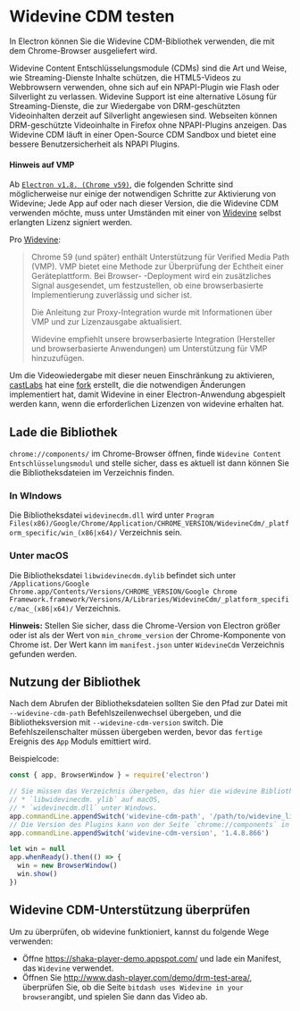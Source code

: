 # Widevine CDM testen

In Electron können Sie die Widevine CDM-Bibliothek verwenden, die mit dem Chrome-Browser ausgeliefert wird.

Widevine Content Entschlüsselungsmodule (CDMs) sind die Art und Weise, wie Streaming-Dienste Inhalte schützen, die HTML5-Videos zu Webbrowsern verwenden, ohne sich auf ein NPAPI-Plugin wie Flash oder Silverlight zu verlassen. Widevine Support ist eine alternative Lösung für Streaming-Dienste, die zur Wiedergabe von DRM-geschützten Videoinhalten derzeit auf Silverlight angewiesen sind. Webseiten können DRM-geschützte Videoinhalte in Firefox ohne NPAPI-Plugins anzeigen. Das Widevine CDM läuft in einer Open-Source CDM Sandbox und bietet eine bessere Benutzersicherheit als NPAPI Plugins.

#### Hinweis auf VMP

Ab [`Electron v1.8. (Chrome v59)`](https://electronjs.org/releases#1.8.1), die folgenden Schritte sind möglicherweise nur einige der notwendigen Schritte zur Aktivierung von Widevine; Jede App auf oder nach dieser Version, die die Widevine CDM verwenden möchte, muss unter Umständen mit einer von [Widevine](https://www.widevine.com/) selbst erlangten Lizenz signiert werden.

Pro [Widevine](https://www.widevine.com/):

> Chrome 59 (und später) enthält Unterstützung für Verified Media Path (VMP). VMP bietet eine Methode zur Überprüfung der Echtheit einer Geräteplattform. Bei Browser- -Deployment wird ein zusätzliches Signal ausgesendet, um festzustellen, ob eine browserbasierte Implementierung zuverlässig und sicher ist.
> 
> Die Anleitung zur Proxy-Integration wurde mit Informationen über VMP und zur Lizenzausgabe aktualisiert.
> 
> Widevine empfiehlt unsere browserbasierte Integration (Hersteller und browserbasierte Anwendungen) um Unterstützung für VMP hinzuzufügen.

Um die Videowiedergabe mit dieser neuen Einschränkung zu aktivieren, [castLabs](https://castlabs.com/open-source/downstream/) hat eine [fork](https://github.com/castlabs/electron-releases) erstellt, die die notwendigen Änderungen implementiert hat, damit Widevine in einer Electron-Anwendung abgespielt werden kann, wenn die erforderlichen Lizenzen von widevine erhalten hat.

## Lade die Bibliothek

`chrome://components/` im Chrome-Browser öffnen, finde `Widevine Content Entschlüsselungsmodul` und stelle sicher, dass es aktuell ist dann können Sie die Bibliotheksdateien im Verzeichnis finden.

### In WIndows

Die Bibliotheksdatei `widevinecdm.dll` wird unter `Program Files(x86)/Google/Chrome/Application/CHROME_VERSION/WidevineCdm/_platform_specific/win_(x86|x64)/` Verzeichnis sein.

### Unter macOS

Die Bibliotheksdatei `libwidevinecdm.dylib` befindet sich unter `/Applications/Google Chrome.app/Contents/Versions/CHROME_VERSION/Google Chrome Framework.framework/Versions/A/Libraries/WidevineCdm/_platform_specific/mac_(x86|x64)/` Verzeichnis.

**Hinweis:** Stellen Sie sicher, dass die Chrome-Version von Electron größer oder ist als der Wert von `min_chrome_version` der Chrome-Komponente von Chrome ist. Der Wert kann im `manifest.json` unter `WidevineCdm` Verzeichnis gefunden werden.

## Nutzung der Bibliothek

Nach dem Abrufen der Bibliotheksdateien sollten Sie den Pfad zur Datei mit `--widevine-cdm-path` Befehlszeilenwechsel übergeben, und die Bibliotheksversion mit `--widevine-cdm-version` switch. Die Befehlszeilenschalter müssen übergeben werden, bevor das `fertige` Ereignis des `App` Moduls emittiert wird.

Beispielcode:

```javascript
const { app, BrowserWindow } = require('electron')

// Sie müssen das Verzeichnis übergeben, das hier die widevine Bibliothek enthält, es ist
// * `libwidevinecdm. ylib` auf macOS,
// * `widevinecdm.dll` unter Windows.
app.commandLine.appendSwitch('widevine-cdm-path', '/path/to/widevine_library')
// Die Version des Plugins kann von der Seite `chrome://components` in Chrome erhalten werden.
app.commandLine.appendSwitch('widevine-cdm-version', '1.4.8.866')

let win = null
app.whenReady().then(() => {
  win = new BrowserWindow()
  win.show()
})
```

## Widevine CDM-Unterstützung überprüfen

Um zu überprüfen, ob widevine funktioniert, kannst du folgende Wege verwenden:

* Öffne https://shaka-player-demo.appspot.com/ und lade ein Manifest, das `Widevine` verwendet.
* Öffnen Sie http://www.dash-player.com/demo/drm-test-area/, überprüfen Sie, ob die Seite `bitdash uses Widevine in your browser`angibt, und spielen Sie dann das Video ab.
